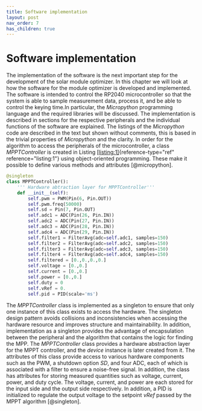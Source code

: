 ```yaml
---
title: Software implementation
layout: post
nav_order: 7
has_children: true
---
```


# Software implementation

The implementation of the software is the next important step for the
development of the solar module optimizer. In this chapter we will look
at how the software for the module optimizer is developed and
implemented. The software is intended to control the RP2040
microcontroller so that the system is able to sample measurement data,
process it, and be able to control the keying time.In particular, the
*Micropython* programming language and the required libraries will be
discussed. The implementation is described in sections for the
respective peripherals and the individual functions of the software are
explained. The listings of the *Micropython* code are described in the
text but shown without comments, this is based in the trivial properties
of *Micropython* and the clarity. In order for the algorithm to access
the peripherals of the microcontroller, a class *MPPTController* is
created in Listing [\[listing:1\]](#listing:1){reference-type="ref"
reference="listing:1"} using object-oriented programming. These make it
possible to define various methods and attributes [@micropython].

```python
@singleton
class MPPTController():
    ''' Hardware abtraction layer for MPPTController'''
    def __init__(self):
        self.pwm = PWM(Pin(6, Pin.OUT))
        self.pwm.freq(50000) 
        self.sd = Pin(7, Pin.OUT)
        self.adc1 = ADC(Pin(26, Pin.IN))
        self.adc2 = ADC(Pin(27, Pin.IN))
        self.adc3 = ADC(Pin(28, Pin.IN))
        self.adc4 = ADC(Pin(29, Pin.IN))
        self.filter1 = FilterAvg(adc=self.adc1, samples=150)
        self.filter2 = FilterAvg(adc=self.adc2, samples=150)
        self.filter3 = FilterAvg(adc=self.adc3, samples=150)
        self.filter4 = FilterAvg(adc=self.adc4, samples=150)
        self.filtered = [0.,0.,0.,0.]
        self.voltage = [0.,0.]
        self.current = [0.,0.]
        self.power = [0.,0.]
        self.duty = 0
        self.vRef = 0.
        self.pid = PID(scale='ms')
```

The *MPPTController* class is implemented as a singleton to ensure that
only one instance of this class exists to access the hardware. The
singleton design pattern avoids collisions and inconsistencies when
accessing the hardware resource and improves structure and
maintainability. In addition, implementation as a singleton provides the
advantage of encapsulation between the peripheral and the algorithm that
contains the logic for finding the MPP. The *MPPTController* class provides a
hardware abstraction layer for the MPPT controller, and the *device*
instance is later created from it. The attributes of this class provide
access to various hardware components such as the
PWM, a shutdown
option *SD*, and four ADC, each of which is associated with a
filter to ensure a noise-free signal. In addition, the class has
attributes for storing measured quantities such as voltage, current,
power, and duty cycle. The voltage, current, and power are each stored
for the input side and the output side respectively. In addition, a
PID is initialized
to regulate the output voltage to the setpoint *vRef* passed by the MPPT
algorithm [@singleton].
